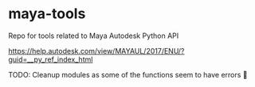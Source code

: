 # maya-tools
Repo for tools related to Maya Autodesk Python API

https://help.autodesk.com/view/MAYAUL/2017/ENU/?guid=__py_ref_index_html

TODO: Cleanup modules as some of the functions seem to have errors 🤔

